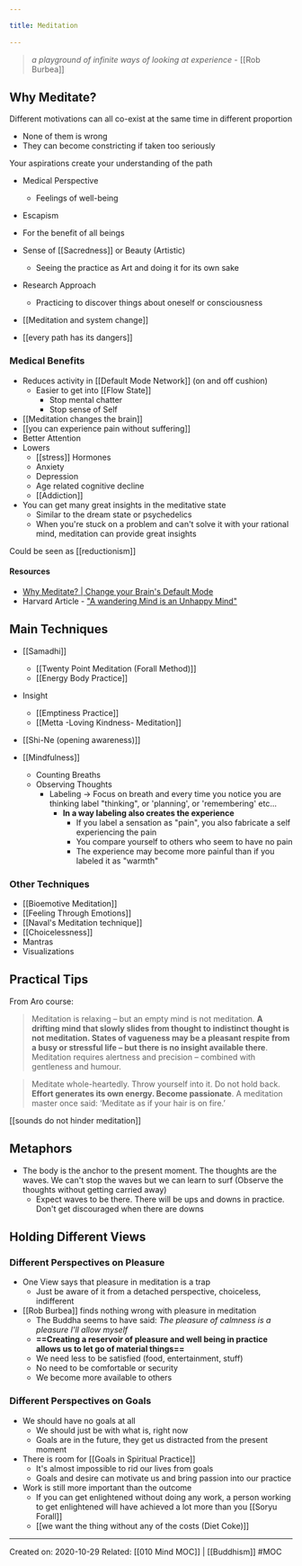 ```yaml
---
title: Meditation 
---
```

> *a playground of infinite ways of looking at experience* - [[Rob Burbea]]


## Why Meditate?
Different motivations can all co-exist at the same time in different proportion
- None of them is wrong
- They can become constricting if taken too seriously

Your aspirations create your understanding of the path

- Medical Perspective
	- Feelings of well-being
- Escapism
- For the benefit of all beings
- Sense of [[Sacredness]] or Beauty (Artistic)
    - Seeing the practice as Art and doing it for its own sake
- Research Approach
    - Practicing to discover things about oneself or consciousness

- [[Meditation and system change]]
- [[every path has its dangers]]

### Medical Benefits 
- Reduces activity in [[Default Mode Network]] (on and off cushion)
	- Easier to get into [[Flow State]]
		- Stop mental chatter
		- Stop sense of Self
- [[Meditation changes the brain]]
- [[you can experience pain without suffering]]
- Better Attention
- Lowers 
	- [[stress]] Hormones
	- Anxiety
	- Depression
	- Age related cognitive decline
	- [[Addiction]]
- You can get many great insights in the meditative state
	- Similar to the dream state or psychedelics
	- When you're stuck on a problem and can't solve it with your rational mind, meditation can provide great insights

Could be seen as [[reductionism]]

#### Resources
- [Why Meditate? | Change your Brain's Default Mode](https://youtu.be/aAVPDYhW_nw) 
- Harvard Article - ["A wandering Mind is an Unhappy Mind"](https://wjh-www.harvard.edu/~dtg/KILLINGSWORTH%20&%20GILBERT%20%282010%29.pdf)

## Main Techniques
- [[Samadhi]]
	- [[Twenty Point Meditation (Forall Method)]]
	- [[Energy Body Practice]]
- Insight
	- [[Emptiness Practice]]
	- [[Metta -Loving Kindness- Meditation]]

- [[Shi-Ne (opening awareness)]]

- [[Mindfulness]]
	- Counting Breaths
	- Observing Thoughts
		- Labeling → Focus on breath and every time you notice you are thinking label "thinking", or 'planning', or 'remembering' etc...
			- **In a way labeling also creates the experience**
				- If you label a sensation as "pain", you also fabricate a self experiencing the pain
				- You compare yourself to others who seem to have no pain
				- The experience may become more painful than if you labeled it as "warmth"

### Other Techniques
- [[Bioemotive Meditation]]
- [[Feeling Through Emotions]]
- [[Naval's Meditation technique]]
- [[Choicelessness]] 
- Mantras
- Visualizations

## Practical Tips
From Aro course:
> Meditation is relaxing – but an empty mind is not meditation. **A drifting mind that slowly slides from thought to indistinct thought is not meditation. States of vagueness may be a pleasant respite from a busy or stressful life – but there is no insight available there**. Meditation requires alertness and precision – combined with gentleness and humour.

> Meditate whole-heartedly. Throw yourself into it. Do not hold back. **Effort generates its own energy. Become passionate**. A meditation master once said: ‘Meditate as if your hair is on fire.’


[[sounds do not hinder meditation]]
## Metaphors
- The body is the anchor to the present moment. The thoughts are the waves. We can't stop the waves but we can learn to surf (Observe the thoughts without getting carried away)
	- Expect waves to be there. There will be ups and downs in practice. Don't get discouraged when there are downs


## Holding Different Views
### Different Perspectives on Pleasure
- One View says that pleasure in meditation is a trap
	- Just be aware of it from a detached perspective, choiceless, indifferent
- [[Rob Burbea]] finds nothing wrong with pleasure in meditation	
	- The Buddha seems to have said: *The pleasure of calmness is a pleasure I'll allow myself*
	- **==Creating a reservoir of pleasure and well being in practice allows us to let go of material things==**
	- We need less to be satisfied (food, entertainment, stuff)
	- No need to be comfortable or security
	- We become more available to others

### Different Perspectives on Goals
- We should have no goals at all
	- We should just be with what is, right now
	- Goals are in the future, they get us distracted from the present moment
- There is room for [[Goals in Spiritual Practice]]
	- It's almost impossible to rid our lives from goals
	- Goals and desire can motivate us and bring passion into our practice
- Work is still more important than the outcome
	- If you can get enlightened without doing any work, a person working to get enlightened will have achieved a lot more than you [[Soryu Forall]]
	- [[we want the thing without any of the costs (Diet Coke)]]

-------------------
Created on: 2020-10-29
Related: [[010 Mind MOC]] | [[Buddhism]]
#MOC 
